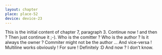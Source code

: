 ```yaml
---
layout: chapter
place: place-52
device: device-23
---
```

This is the initial content of chapter 7, paragraph 3. Continue now ! and then ? Then just continue it ;-). Who is the comitter ? Who is the author ? Is it always the owner ? Commiter might not be the author ... And vice-versa !
Multiline works obviously !
For sure !
Definitely :D And now ? I don't know.
